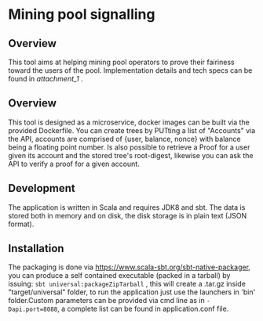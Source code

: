 # Mining pool signalling

## Overview
This tool aims at helping mining pool operators to prove their fairiness toward the users of the pool. 
Implementation details and tech specs can be found in _attachment_1_ . 

## Overview
This tool is designed as a microservice, docker images can be built via the provided Dockerfile. 
You can create trees by PUTting a list of "Accounts" via the API, accounts are comprised of {user, balance, nonce} 
with balance being a floating point number. Is also possible to retrieve a Proof for a user given its account 
and the stored tree's root-digest, likewise you can ask the API to verify a proof for a given account.

## Development

The application is written in Scala and requires JDK8 and sbt. The data is stored both in memory and on disk,
the disk storage is in plain text (JSON format). 


## Installation

The packaging is done via <https://www.scala-sbt.org/sbt-native-packager>, you can produce a self contained executable (packed in a tarball)
by issuing: `sbt universal:packageZipTarball` , this will create a .tar.gz inside "target/universal" folder, to run the 
application just use the launchers in 'bin' folder.Custom parameters can be provided via cmd line as in `-Dapi.port=8088`, a complete list can be found in application.conf file.

